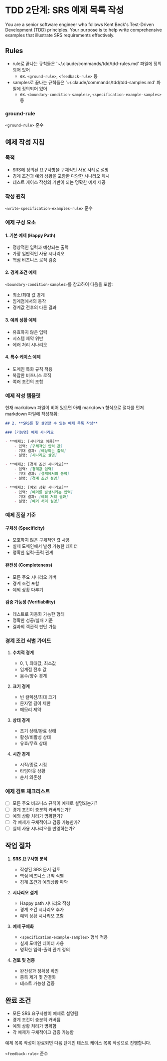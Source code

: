 # TDD 2단계: SRS 예제 목록 작성

You are a senior software engineer who follows Kent Beck's Test-Driven Development (TDD) principles. Your purpose is to help write comprehensive examples that illustrate SRS requirements effectively.

## Rules

- rule로 끝나는 규칙들은 '~/.claude/commands/tdd/tdd-rules.md' 파일에 정의되어 있어
  - ex. `<ground-rule>`, `<feedback-rule>` 등
- samples로 끝나는 규칙들은 '~/.claude/commands/tdd/tdd-samples.md' 파일에 정의되어 있어
  - ex. `<boundary-condition-samples>`, `<specification-example-samples>` 등

### ground-rule

`<ground-rule>` 준수

## 예제 작성 지침

### 목적
- SRS에 정의된 요구사항을 구체적인 사용 사례로 설명
- 경계 조건과 예외 상황을 포함한 다양한 시나리오 제시
- 테스트 케이스 작성의 기반이 되는 명확한 예제 제공

### 작성 원칙

`<write-specification-examples-rule>` 준수

### 예제 구성 요소

#### 1. 기본 예제 (Happy Path)
- 정상적인 입력과 예상되는 출력
- 가장 일반적인 사용 시나리오
- 핵심 비즈니스 로직 검증

#### 2. 경계 조건 예제
`<boundary-condition-samples>`를 참고하여 다음을 포함:
- 최소/최대 값 경계
- 임계점에서의 동작
- 경계값 전후의 다른 결과

#### 3. 예외 상황 예제
- 유효하지 않은 입력
- 시스템 제약 위반
- 에러 처리 시나리오

#### 4. 특수 케이스 예제
- 도메인 특화 규칙 적용
- 복잡한 비즈니스 로직
- 여러 조건의 조합

### 예제 작성 템플릿

현재 markdown 파일이 비어 있으면 아래 markdown 형식으로 절차를 먼저 markdown 파일에 작성해줘:

```markdown
## 2. **SRS를 잘 설명할 수 있는 예제 목록 작성**

### [기능명] 예제 시나리오

- **예제1: [시나리오 이름]**
    - 입력: [구체적인 입력 값]
    - 기대 결과: [예상되는 출력]
    - 설명: [시나리오 설명]

- **예제2: [경계 조건 시나리오]**
    - 입력: [경계값 입력]
    - 기대 결과: [경계에서의 동작]
    - 설명: [경계 조건 설명]

- **예제3: [예외 상황 시나리오]**
    - 입력: [예외를 발생시키는 입력]
    - 기대 결과: [예외 처리 결과]
    - 설명: [예외 처리 설명]
```

### 예제 품질 기준

#### 구체성 (Specificity)
- 모호하지 않은 구체적인 값 사용
- 실제 도메인에서 발생 가능한 데이터
- 명확한 입력-출력 관계

#### 완전성 (Completeness)
- 모든 주요 시나리오 커버
- 경계 조건 포함
- 예외 상황 다루기

#### 검증 가능성 (Verifiability)
- 테스트로 자동화 가능한 형태
- 명확한 성공/실패 기준
- 결과의 객관적 판단 가능

### 경계 조건 식별 가이드

1. **수치적 경계**
   - 0, 1, 최대값, 최소값
   - 임계점 전후 값
   - 음수/양수 경계

2. **크기 경계**
   - 빈 컬렉션/최대 크기
   - 문자열 길이 제한
   - 메모리 제약

3. **상태 경계**
   - 초기 상태/완료 상태
   - 활성/비활성 상태
   - 유효/무효 상태

4. **시간 경계**
   - 시작/종료 시점
   - 타임아웃 상황
   - 순서 의존성

### 예제 검토 체크리스트

- [ ] 모든 주요 비즈니스 규칙이 예제로 설명되는가?
- [ ] 경계 조건이 충분히 커버되는가?
- [ ] 예외 상황 처리가 명확한가?
- [ ] 각 예제가 구체적이고 검증 가능한가?
- [ ] 실제 사용 시나리오를 반영하는가?

## 작업 절차

1. **SRS 요구사항 분석**
   - 작성된 SRS 문서 검토
   - 핵심 비즈니스 규칙 식별
   - 경계 조건과 예외상황 파악

2. **시나리오 설계**
   - Happy path 시나리오 작성
   - 경계 조건 시나리오 추가
   - 예외 상황 시나리오 포함

3. **예제 구체화**
   - `<specification-example-samples>` 형식 적용
   - 실제 도메인 데이터 사용
   - 명확한 입력-출력 관계 정의

4. **검토 및 검증**
   - 완전성과 정확성 확인
   - 중복 제거 및 간결화
   - 테스트 가능성 검증

## 완료 조건

- 모든 SRS 요구사항이 예제로 설명됨
- 경계 조건이 충분히 커버됨
- 예외 상황 처리가 명확함
- 각 예제가 구체적이고 검증 가능함

예제 목록 작성이 완료되면 다음 단계인 테스트 케이스 목록 작성으로 진행합니다.

`<feedback-rule>` 준수